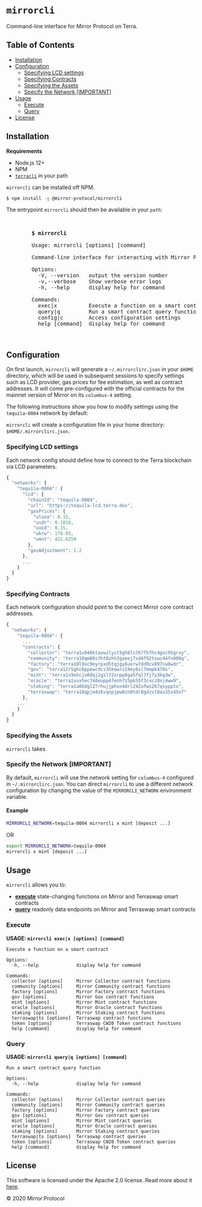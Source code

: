 # `mirrorcli` <!-- omit in toc -->

Command-line interface for Mirror Protocol on Terra.

## Table of Contents <!-- omit in toc -->

- [Installation](#installation)
- [Configuration](#configuration)
  - [Specifying LCD settings](#specifying-lcd-settings)
  - [Specifying Contracts](#specifying-contracts)
  - [Specifying the Assets](#specifying-the-assets)
  - [Specify the Network [IMPORTANT]](#specify-the-network-important)
- [Usage](#usage)
  - [Execute](#execute)
  - [Query](#query)
- [License](#license)

## Installation

**Requirements**

- Node.js 12+
- NPM
- [`terracli`](https://github.com/terra-project/core) in your path

`mirrorcli` can be installed off NPM.

```bash
$ npm install -g @mirror-protocol/mirrorcli
```

The entrypoint `mirrorcli` should then be available in your `path`:

<pre>
        <div align="left">
        <strong>$ mirrorcli</strong>

        Usage: mirrorcli [options] [command]

        Command-line interface for interacting with Mirror Protocol on Terra

        Options:
          -V, --version   output the version number
          -v,--verbose    Show verbose error logs
          -h, --help      display help for command

        Commands:
          exec|x          Execute a function on a smart contract
          query|q         Run a smart contract query function
          config|c        Access configuration settings
          help [command]  display help for command
        </div>
</pre>

## Configuration

On first launch, `mirrorcli` will generate a `~/.mirrorclirc.json` in your `$HOME` directory, which will be used in subsequent sessions to specify settings such as LCD provider, gas prices for fee estimation, as well as contract addresses. It will come pre-configured with the official contracts for the mainnet version of Mirror on its `columbus-4` setting.

The following instructions show you how to modify settings using the `tequila-0004` network by default:

`mirrorcli` will create a configuration file in your home directory: `$HOME/.mirrorclirc.json`.

### Specifying LCD settings

Each network config should define how to connect to the Terra blockchain via LCD parameters.

```js
{
  "networks": {
    "tequila-0004": {
      "lcd": {
        "chainId": "tequila-0004",
        "url": "https://tequila-lcd.terra.dev",
        "gasPrices": {
          "uluna": 0.15,
          "usdr": 0.1018,
          "uusd": 0.15,
          "ukrw": 178.05,
          "umnt": 431.6259
        },
        "gasAdjustment": 1.2
      },
      ...
    }
  }
}
```

### Specifying Contracts

Each network configuration should point to the correct Mirror core contract addresses.

```js
{
  "networks": {
    "tequila-0004": {
      ...
      "contracts": {
        "collector": "terra1v046ktavwzlyct5gh8ls767fh7hc4gxc95grxy",
        "community": "terra10qm80sfht0zhh3gaeej7sd4f92tswc44fn000q",
        "factory": "terra10l9xc9eyrpxd5tqjgy6uxrw7dd9cv897cw8wdr",
        "gov": "terra12r5ghc6ppewcdcs3hkewrz24ey6xl7mmpk478s",
        "mint": "terra1s9ehcjv0dqj2gsl72xrpp0ga5fql7fj7y3kq3w",
        "oracle": "terra1uvxhec74deupp47enh7z5pk55f3cvcz8nj4ww9",
        "staking": "terra1a06dgl27rhujjphsn4drl242ufws267qxypptx",
        "terraswap": "terra18qpjm4zkvqnpjpw0zn0tdr8gdzvt8au35v45xf"
      },
    ...
    }
  }
}
```

### Specifying the Assets

`mirrorcli` takes

### Specify the Network [IMPORTANT]

By default, `mirrorcli` will use the network setting for `columbus-4` configured in `~/.mirrorclirc.json`. You can direct `mirrorcli` to use a different network configuration by changing the value of the `MIRRORCLI_NETWORK` environment variable.

#### Example

```sh
MIRRORCLI_NETWORK=tequila-0004 mirrorcli x mint [deposit ...]
```

OR

```sh
export MIRRORCLI_NETWORK=tequila-0004
mirrorcli x mint [deposit ...]
```

## Usage

`mirrorcli` allows you to:

- [**execute**](#execute) state-changing functions on Mirror and Terraswap smart contracts
- [**query**](#query) readonly data endpoints on Mirror and Terraswap smart contracts

### Execute

**USAGE: `mirrorcli exec|x [options] [command]`**

```
Execute a function on a smart contract

Options:
  -h, --help              display help for command

Commands:
  collector [options]     Mirror Collector contract functions
  community [options]     Mirror Community contract functions
  factory [options]       Mirror Factory contract functions
  gov [options]           Mirror Gov contract functions
  mint [options]          Mirror Mint contract functions
  oracle [options]        Mirror Oracle contract functions
  staking [options]       Mirror Staking contract functions
  terraswap|ts [options]  Terraswap contract functions
  token [options]         Terraswap CW20 Token contract functions
  help [command]          display help for command
```

### Query

**USAGE: `mirrorcli query|q [options] [command]`**

```
Run a smart contract query function

Options:
  -h, --help              display help for command

Commands:
  collector [options]     Mirror Collector contract queries
  community [options]     Mirror Community contract queries
  factory [options]       Mirror Factory contract queries
  gov [options]           Mirror Gov contract queries
  mint [options]          Mirror Mint contract queries
  oracle [options]        Mirror Oracle contract queries
  staking [options]       Mirror Staking contract queries
  terraswap|ts [options]  Terraswap contract queries
  token [options]         Terraswap CW20 Token contract queries
  help [command]          display help for command
```

## License

This software is licensed under the Apache 2.0 license. Read more about it [here](./LICENSE).

© 2020 Mirror Protocol
